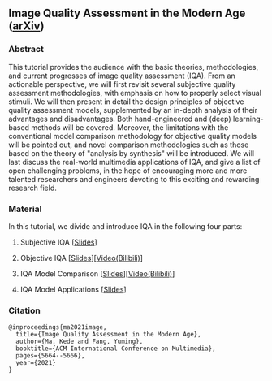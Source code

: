 <!-- <head>
    <script src="https://cdn.mathjax.org/mathjax/latest/MathJax.js?config=TeX-AMS-MML_HTMLorMML" type="text/javascript"></script>
    <script type="text/x-mathjax-config">
        MathJax.Hub.Config({
            tex2jax: {
            skipTags: ['script', 'noscript', 'style', 'textarea', 'pre'],
            inlineMath: [['$','$']]
            }
        });
    </script>
</head> -->


## Image Quality Assessment in the Modern Age ([arXiv](https://arxiv.org/abs/2110.09699))

### Abstract

This tutorial provides the audience with the basic theories, methodologies, and current progresses of image quality assessment (IQA). From an actionable perspective, we will first revisit several subjective quality assessment methodologies, with emphasis on how to properly select visual stimuli. We will then present in detail the design principles of objective quality assessment models, supplemented by an in-depth analysis of their advantages and disadvantages. Both hand-engineered and (deep) learning-based methods will be covered. Moreover, the limitations with the conventional model comparison methodology for objective quality models will be pointed out, and novel comparison methodologies such as those based on the theory of "analysis by synthesis" will be introduced. We will last discuss the real-world multimedia applications of IQA, and give a list of open challenging problems, in the hope of encouraging more and more talented researchers and engineers devoting to this exciting and rewarding research field.


### Material

In this tutorial, we divide and introduce IQA in the following four parts:

1.  Subjective IQA [[Slides](/pdf/Part_I_IQA_subjective.pdf)]

2.  Objective IQA [[Slides](/pdf/Part_II_IQA_objective.pdf)][[Video(Bilibili)](https://www.bilibili.com/video/BV1Pu411o77F?t=2.4)]

3.  IQA Model Comparison [[Slides](/pdf/Part_III_IQA_evaluation.pdf)][[Video(Bilibili)](https://www.bilibili.com/video/BV1aL411g77Z?t=77.8)]

4.  IQA Model Applications [[Slides](/pdf/Part_IV_IQA_application.pdf)]


### Citation
```
@inproceedings{ma2021image,
  title={Image Quality Assessment in the Modern Age},
  author={Ma, Kede and Fang, Yuming},
  booktitle={ACM International Conference on Multimedia},
  pages={5664--5666},
  year={2021}
}
```
